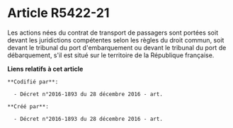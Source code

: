 # Article R5422-21

Les actions nées du contrat de transport de passagers sont portées soit devant les juridictions compétentes selon les règles
du droit commun, soit devant le tribunal du port d'embarquement ou devant le tribunal du port de débarquement, s'il est situé
sur le territoire de la République française.

**Liens relatifs à cet article**

	**Codifié par**:

	  - Décret n°2016-1893 du 28 décembre 2016 - art.

	**Créé par**:

	  - Décret n°2016-1893 du 28 décembre 2016 - art.

